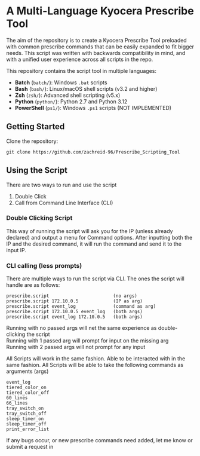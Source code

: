 # A Multi-Language Kyocera Prescribe Tool

The aim of the repository is to create a Kyocera Prescribe Tool preloaded with common prescribe commands that can be easily expanded to fit bigger needs. This script was written with backwards compatibility in mind, and with a unified user experience across all scripts in the repo.

This repository contains the script tool in multiple languages:
- **Batch** (`batch/`): Windows `.bat` scripts
- **Bash** (`bash/`): Linux/macOS shell scripts (v3.2 and higher)
- **Zsh** (`zsh/`): Advanced shell scripting (v5.x)
- **Python** (`python/`): Python 2.7 and Python 3.12
- **PowerShell** (`ps1/`): Windows `.ps1` scripts (NOT IMPLEMENTED)

## Getting Started
Clone the repository:
```shell
git clone https://github.com/zachreid-96/Prescribe_Scripting_Tool
```

## Using the Script
There are two ways to run and use the script
1) Double Click
2) Call from Command Line Interface (CLI)

### Double Clicking Script
This way of running the script will ask you for the IP (unless already declared) and output a menu for Command options. After inputting both the IP and the desired command, it will run the command and send it to the input IP.

### CLI calling (less prompts)
There are multiple ways to run the script via CLI. The ones the script will handle are as follows:

    prescribe.script                        (no args)
    prescribe.script 172.10.0.5             (IP as arg)
    prescribe.script event_log              (command as arg)
    prescribe.script 172.10.0.5 event_log   (both args)
    prescribe.script event_log 172.10.0.5   (both args)

Running with no passed args will net the same experience as double-clicking the script<br>
Running with 1 passed arg will prompt for input on the missing arg<br>
Running with 2 passed args will not prompt for any input

All Scripts will work in the same fashion. Able to be interacted with in the same fashion. All Scripts will be able to take the following commands as arguments (args)

    event_log
    tiered_color_on
    tiered_color_off
    60_lines
    66_lines
    tray_switch_on
    tray_switch_off
    sleep_timer_on
    sleep_timer_off
    print_error_list

If any bugs occur, or new prescribe commands need added, let me know or submit a request in <Issues>